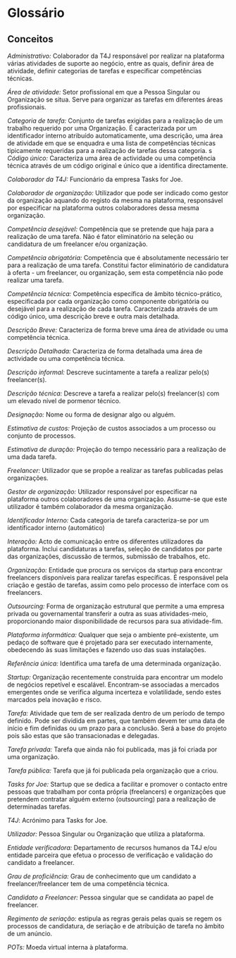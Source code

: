 # Glossário

<!--
##### [Voltar ao início](https://github.com/pedro-miguez/upskill_java1_labprg_grupo3/blob/main/README.md)
-->

## Conceitos

_Administrativo:_ Colaborador da T4J responsável por realizar na plataforma várias atividades de suporte ao negócio, entre as quais, definir área de atividade, definir categorias de tarefas e especificar competências técnicas.

_Área de atividade:_ Setor profissional em que a Pessoa Singular ou Organização se situa. Serve para organizar as tarefas em diferentes áreas profissionais.

_Categoria de tarefa:_ Conjunto de tarefas exigidas para a realização de um trabalho requerido por uma Organização. É caracterizada por um identificador interno atribuído automaticamente, uma descrição, uma área de atividade em que se enquadra e uma lista de competências técnicas tipicamente requeridas para a realização de tarefas dessa categoria.
s
_Código único:_ Caracteriza uma área de actividade ou uma competência técnica através de um código original e único que a identifica directamente.

_Colaborador da T4J:_ Funcionário da empresa Tasks for Joe.

_Colaborador de organização:_ Utilizador que pode ser indicado como gestor da organização aquando do registo da mesma na plataforma, responsável por especificar na plataforma outros colaboradores dessa mesma organização.

_Competência desejável:_ Competência que se pretende que haja para a realização de uma tarefa. Não é fator eliminatório na seleção ou candidatura de um freelancer e/ou organização.

_Competência obrigatória:_ Competência que é absolutamente necessário ter para a realização de uma tarefa. Constitui factor eliminatório de candidatura à oferta - um freelancer, ou organização, sem esta competência não pode realizar uma tarefa.

_Competência técnica:_ Competência específica de âmbito técnico-prático, especificada por cada organização como componente obrigatória ou desejável para a realização de cada tarefa. Caracterizada através de um código único, uma descrição breve e outra mais detalhada.

_Descrição Breve:_ Caracteriza de forma breve uma área de atividade ou uma competência técnica.

_Descrição Detalhada:_ Caracteriza de forma detalhada uma área de actividade ou uma competência técnica.

_Descrição informal:_ Descreve sucintamente a tarefa a realizar pelo(s) freelancer(s).

_Descrição técnica:_ Descreve a tarefa a realizar pelo(s) freelancer(s) com um elevado nível de pormenor técnico.

_Designação:_ Nome ou forma de designar algo ou alguém.

_Estimativa de custos:_ Projeção de custos associados a um processo ou conjunto de processos.

_Estimativa de duração:_ Projeção do tempo necessário para a realização de uma dada tarefa.

_Freelancer:_ Utilizador que se propõe a realizar as tarefas publicadas pelas organizações.

_Gestor de organização:_ Utilizador responsável por especificar na plataforma outros colaboradores de uma organização. Assume-se que este utilizador é também colaborador da mesma organização.

_Identificador Interno:_ Cada categoria de tarefa caracteriza-se por um identificador interno (automático)

_Interação:_ Acto de comunicação entre os diferentes utilizadores da plataforma. Inclui candidaturas a tarefas, seleção de candidatos por parte das organizações, discussão de termos, submissão de trabalhos, etc.

_Organização:_ Entidade que procura os serviços da startup para encontrar freelancers disponíveis para realizar tarefas específicas. É responsável pela criação e gestão de tarefas, assim como pelo processo de interface com os freelancers.

_Outsourcing:_ Forma de organização estrutural que permite a uma empresa privada ou governamental transferir a outra as suas atividades-meio, proporcionando maior disponibilidade de recursos para sua atividade-fim.

_Plataforma informática:_ Qualquer que seja o ambiente pré-existente, um pedaço de software que é projetado para ser executado internamente, obedecendo às suas limitações e fazendo uso das suas instalações.

_Referência única:_ Identifica uma tarefa de uma determinada organização.

_Startup:_ Organização recentemente construída para encontrar um modelo de negócios repetível e escalável. Encontram-se associadas a mercados emergentes onde se verifica alguma incerteza e volatilidade, sendo estes marcados pela inovação e risco.

_Tarefa:_ Atividade que tem de ser realizada dentro de um período de tempo definido. Pode ser dividida em partes, que também devem ter uma data de início e fim definidas ou um prazo para a conclusão. Será a base do projeto pois são estas que são transacionadas e delegadas.

_Tarefa privada:_ Tarefa que ainda não foi publicada, mas já foi criada por uma organização.

_Tarefa pública:_ Tarefa que já foi publicada pela organização que a criou.

_Tasks for Joe:_ Startup que se dedica a facilitar e promover o contacto entre pessoas que trabalham por conta própria (freelancers) e organizações que pretendem contratar alguém externo (outsourcing) para a realização de determinadas tarefas.

_T4J_: Acrónimo para Tasks for Joe.

_Utilizador:_ Pessoa Singular ou Organização que utiliza a plataforma.

_Entidade verificadora:_ Departamento de recursos humanos da T4J e/ou entidade parceira que efetua o processo de verificação e validação do candidato a freelancer.

_Grau de proficiência:_ Grau de conhecimento que um candidato a freelancer/freelancer tem de uma competência técnica.

_Candidato a Freelancer:_ Pessoa singular que se candidata ao papel de freelancer.

_Regimento de seriação:_ estipula as regras gerais pelas quais se regem os processos de candidatura, de seriação e de atribuição de tarefa no âmbito de um anúncio.

_POTs:_ Moeda virtual interna à plataforma.
